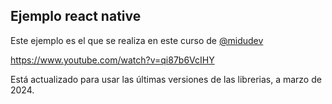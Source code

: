 ## Ejemplo react native

Este ejemplo es el que se realiza en este curso de [@midudev](https://github.com/midudev)

<https://www.youtube.com/watch?v=qi87b6VcIHY>

Está actualizado para usar las últimas versiones de las librerias, a marzo de 2024.
